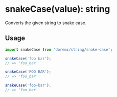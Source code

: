 # snakeCase(value): string

Converts the given string to snake case.

## Usage

```js
import snakeCase from 'doremi/string/snake-case';

snakeCase('foo bar');
// => 'foo_bar'

snakeCase('FOO BAR');
// => 'foo_bar'

snakeCase('foo-bar');
// => 'foo_bar'
```
